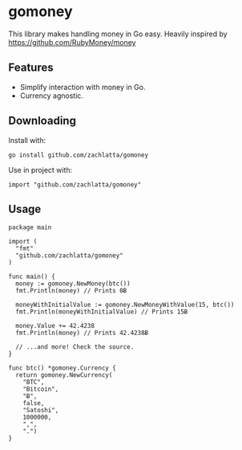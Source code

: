 # gomoney

This library makes handling money in Go easy. Heavily inspired by
https://github.com/RubyMoney/money

## Features

* Simplify interaction with money in Go.
* Currency agnostic.

## Downloading

Install with:

    go install github.com/zachlatta/gomoney

Use in project with:

    import "github.com/zachlatta/gomoney"

## Usage

    package main

    import (
      "fmt"
      "github.com/zachlatta/gomoney"
    )

    func main() {
      money := gomoney.NewMoney(btc())
      fmt.Println(money) // Prints 0Ƀ

      moneyWithInitialValue := gomoney.NewMoneyWithValue(15, btc())
      fmt.Println(moneyWithInitialValue) // Prints 15Ƀ

      money.Value += 42.4238
      fmt.Println(money) // Prints 42.4238Ƀ

      // ...and more! Check the source.
    }

    func btc() *gomoney.Currency {
      return gomoney.NewCurrency(
        "BTC",
        "Bitcoin",
        "Ƀ",
        false,
        "Satoshi",
        1000000,
        ",",
        ".")
    }
